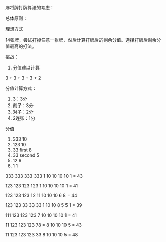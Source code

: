麻将牌打牌算法的考虑：

总体原则：

理想方式

14张牌，尝试打掉任意一张牌，然后计算打牌后的剩余分值。选择打牌后剩余分值最高的打法。

挑战：
1. 分值难以计算


3 + 3 + 3 + 3 + 2

分值计算方式：
1. 3：3分
2. 刻子：3分
3. 对子：2分
4. 2连张：1分


分值
1. 333 10
2. 123 10
3. 33  first 8
4. 33  second 5
5. 12  6
6. 1   1

333 333 333 333 1
10  10  10  10  1  = 43

123 123 123 123 1
10  10  10  10  1  = 41

123 123 123 12 11
10  10  10  6  8  = 44

123 123 33 33 33 1
10  10  8  5  5  1  = 39



111 123 123 123 7
10  10  10  10  1  = 41

11 123 123 123 78 =
8  10  10  10  5  = 43

11 123 123 123 33
8  10  10  10  5 = 48


